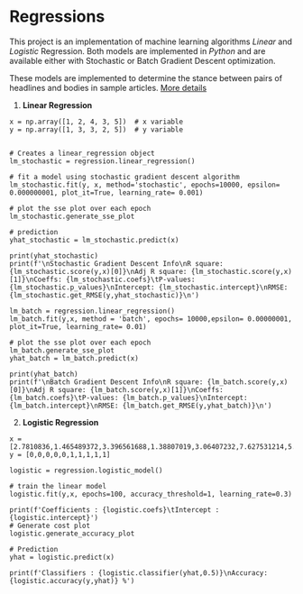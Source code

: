 # Regressions

This project is an implementation of machine learning algorithms *Linear* and *Logistic* Regression. Both models are implemented in *Python* and are available either with Stochastic or Batch Gradient Descent optimization.

These models are implemented to determine the stance between pairs of headlines and bodies in sample articles. [More details](https://drive.google.com/open?id=18MBpPbfj1KRMH28Sd-I8bScS3d4q2OFw) 


1. **Linear Regression**

```
x = np.array([1, 2, 4, 3, 5])  # x variable
y = np.array([1, 3, 3, 2, 5])  # y variable


# Creates a linear_regression object
lm_stochastic = regression.linear_regression()
    
# fit a model using stochastic gradient descent algorithm
lm_stochastic.fit(y, x, method='stochastic', epochs=10000, epsilon= 0.000000001, plot_it=True, learning_rate= 0.001)
    
# plot the sse plot over each epoch
lm_stochastic.generate_sse_plot
    
# prediction
yhat_stochastic = lm_stochastic.predict(x)
    
print(yhat_stochastic)
print(f'\nStochastic Gradient Descent Info\nR square: {lm_stochastic.score(y,x)[0]}\nAdj R square: {lm_stochastic.score(y,x)[1]}\nCoeffs: {lm_stochastic.coefs}\tP-values: {lm_stochastic.p_values}\nIntercept: {lm_stochastic.intercept}\nRMSE:{lm_stochastic.get_RMSE(y,yhat_stochastic)}\n')

lm_batch = regression.linear_regression()
lm_batch.fit(y,x, method = 'batch', epochs= 10000,epsilon= 0.00000001, plot_it=True, learning_rate= 0.01)
    
# plot the sse plot over each epoch
lm_batch.generate_sse_plot
yhat_batch = lm_batch.predict(x)
    
print(yhat_batch)
print(f'\nBatch Gradient Descent Info\nR square: {lm_batch.score(y,x)[0]}\nAdj R square: {lm_batch.score(y,x)[1]}\nCoeffs:   {lm_batch.coefs}\tP-values: {lm_batch.p_values}\nIntercept: {lm_batch.intercept}\nRMSE: {lm_batch.get_RMSE(y,yhat_batch)}\n')
```
    

2. **Logistic Regression**

```
x = [2.7810836,1.465489372,3.396561688,1.38807019,3.06407232,7.627531214,5.332441248,6.922596716,8.675418651,7.673756466]
y = [0,0,0,0,0,1,1,1,1,1]

logistic = regression.logistic_model()
    
# train the linear model
logistic.fit(y,x, epochs=100, accuracy_threshold=1, learning_rate=0.3)
    
print(f'Coefficients : {logistic.coefs}\tIntercept : {logistic.intercept}')
# Generate cost plot
logistic.generate_accuracy_plot
    
# Prediction
yhat = logistic.predict(x)
    
print(f'Classifiers : {logistic.classifier(yhat,0.5)}\nAccuracy: {logistic.accuracy(y,yhat)} %')
```
